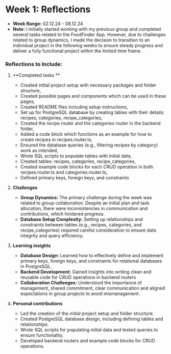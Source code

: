 # Week 1: Reflections
- **Week Range:** 02.12.24 - 08.12.24
- **Note:** I initially started working with my previous group and completed several tasks related to the FoodFinder App. However, due to challenges related to group dynamics, I made the decision to transition to an individual project in the following weeks to ensure steady progress and deliver a fully functional project within the limited time frame.

### Reflections to Include:
1. **Completed tasks **
   - Created initial project setup with necessary packages and folder structure,
   - Created possible pages and components which can be used in these pages,
   - Created README files including setup instructions,
   - Set up for PostgreSQL database by creating tables with their details: recipes, categories, recipe_categories,
   - Created the recipe router and the categories router in the backend folder,
   - Added a code block which functions as an example for how to create recipes in recipes.router.ts,
   - Ensured the database queries (e.g., filtering recipes by category) work as intended,
   - Wrote SQL scripts to populate tables with initial data,
   - Created tables: recipes, categories, recipe_categories,
   - Created example code blocks for each CRUD operation in both recipes.router.ts and categories.router.ts,
   - Defined primary keys, foreign keys, and constraints

2. **Challenges**
   - **Group Dynamics:** The primary challenge during the week was related to group collaboration. Despite an initial plan and task allocation, there were inconsistencies in communication and contributions, which hindered progress.
   - **Database Setup Complexity:** Setting up relationships and constraints between tables (e.g., recipes, categories, and recipe_categories) required careful consideration to ensure data integrity and query efficiency.

3. **Learning insights**
   - **Database Design:** Learned how to effectively define and implement primary keys, foreign keys, and constraints for relational databases in PostgreSQL.
   - **Backend Development:** Gained insights into writing clean and reusable code for CRUD operations in backend routers
   - **Collaboration Challenges:** Understood the importance of management, shared commitment, clear communication and aligned expectations in group projects to avoid mismanagement.

4. **Personal contributions**
   - Led the creation of the initial project setup and folder structure.
   - Created PostgreSQL database design, including defining tables and relationships.
   - Wrote SQL scripts for populating initial data and tested queries to ensure functionality.
   - Developed backend routers and example code blocks for CRUD operations.